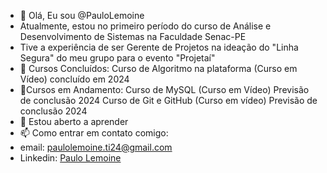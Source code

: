- 👋 Olá, Eu sou @PauloLemoine
- Atualmente, estou no primeiro período do curso de Análise e Desenvolvimento de Sistemas na Faculdade Senac-PE
- Tive a experiência de ser Gerente de Projetos na ideação do "Linha Segura" do meu grupo para o evento "Projetaí" 
- 🌱 Cursos Concluídos:
Curso de Algoritmo na plataforma (Curso em Vídeo) concluído em 2024
- 🌱Cursos em Andamento:
Curso de MySQL (Curso em Vídeo) Previsão de conclusão 2024
Curso de Git e GitHub (Curso em vídeo) Previsão de conclusão 2024
- 👀 Estou aberto a aprender
- 📫 Como entrar em contato comigo:
- email: paulolemoine.ti24@gmail.com
- Linkedin: [Paulo Lemoine](https://www.linkedin.com/in/paulo-lemoine-26a078304/)

<!---
PauloLemoine/PauloLemoine is a ✨ special ✨ repository because its `README.md` (this file) appears on your GitHub profile.
You can click the Preview link to take a look at your changes.
--->
